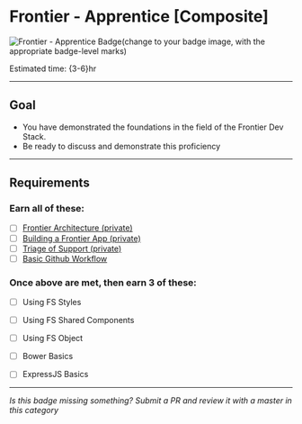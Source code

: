 # Frontier - Apprentice [Composite]

![Frontier - Apprentice Badge](../img/badges/perf-apprentice-md.png "Frontier Apprentice badge")(change to your badge image, with the appropriate badge-level marks)

Estimated time: {3-6}hr

-----


## Goal
- You have demonstrated the foundations in the field of the Frontier Dev Stack.
- Be ready to discuss and demonstrate this proficiency


-----


## Requirements

### Earn all of these:
  - [ ] [Frontier Architecture (private)](https://almtools.ldschurch.org/fhconfluence/display/WD/Frontier+-+Frontier+Architecture+Micro-Badge)
  - [ ] [Building a Frontier App (private)](https://almtools.ldschurch.org/fhconfluence/display/WD/Frontier+-+Building+a+Frontier+App+-+Micro-Badge)
  - [ ] [Triage of Support (private)](https://almtools.ldschurch.org/fhconfluence/display/WD/Frontier+-+Triage+of+Support+-+Micro-Badge)
  - [ ] [Basic Github Workflow](_micro_basic-github-workflow.md)

### Once above are met, then earn 3 of these:
  - [ ] Using FS Styles
  - [ ] Using FS Shared Components
  - [ ] Using FS Object
  - [ ] Bower Basics
  - [ ] ExpressJS Basics


-----

  *Is this badge missing something? Submit a PR and review it with a master in this category*
